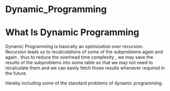 # Dynamic_Programming

# What Is Dynamic Programming 
Dynamic Programming is basically an optimization over recursion.
Recursion leads us to recalculations of some of the subproblems again and again , thus to reduce the overhead time complexity , we may save the results of the subproblems 
into some table so that we may not need to recalculate them and we can easily fetch those results whenever required in the future.


Hereby including some of the standard problems of dynamic programming.
